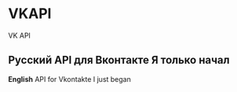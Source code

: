 # VKAPI
 VK API

**Русский**
API для Вконтакте
Я только начал
---

**English**
API for Vkontakte
I just began
<!--stackedit_data:
eyJoaXN0b3J5IjpbOTc4Mjg4MjkxXX0=
-->